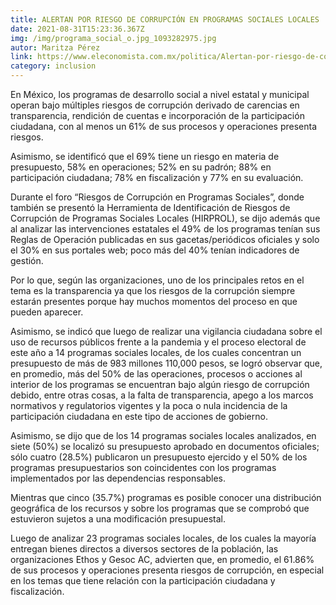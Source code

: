 ```yaml
---
title: ALERTAN POR RIESGO DE CORRUPCIÓN EN PROGRAMAS SOCIALES LOCALES
date: 2021-08-31T15:23:36.367Z
img: /img/programa_social_o.jpg_1093282975.jpg
autor: Maritza Pérez
link: https://www.eleconomista.com.mx/politica/Alertan-por-riesgo-de-corrupcion-en-programas-sociales-locales-20210831-0136.html
category: inclusion
---
```

<!--StartFragment-->

En México, los programas de desarrollo social a nivel estatal y municipal operan bajo múltiples riesgos de corrupción derivado de carencias en transparencia, rendición de cuentas e incorporación de la participación ciudadana, con al menos un 61% de sus procesos y operaciones presenta riesgos.

Asimismo, se identificó que el 69% tiene un riesgo en materia de presupuesto, 58% en operaciones; 52% en su padrón; 88% en participación ciudadana; 78% en fiscalización y 77% en su evaluación.

Durante el foro “Riesgos de Corrupción en Programas Sociales”, donde también se presentó la Herramienta de Identificación de Riesgos de Corrupción de Programas Sociales Locales (HIRPROL), se dijo además que al analizar las intervenciones estatales el 49% de los programas tenían sus Reglas de Operación publicadas en sus gacetas/periódicos oficiales y solo el 30% en sus portales web; poco más del 40% tenían indicadores de gestión.

Por lo que, según las organizaciones, uno de los principales retos en el tema es la transparencia ya que los riesgos de la corrupción siempre estarán presentes porque hay muchos momentos del proceso en que pueden aparecer.

Asimismo, se indicó que luego de realizar una vigilancia ciudadana sobre el uso de recursos públicos frente a la pandemia y el proceso electoral de este año a 14 programas sociales locales, de los cuales concentran un presupuesto de más de 983 millones 110,000 pesos, se logró observar que, en promedio, más del 50% de las operaciones, procesos o acciones al interior de los programas se encuentran bajo algún riesgo de corrupción debido, entre otras cosas, a la falta de transparencia, apego a los marcos normativos y regulatorios vigentes y la poca o nula incidencia de la participación ciudadana en este tipo de acciones de gobierno.

Asimismo, se dijo que de los 14 programas sociales locales analizados, en siete (50%) se localizó su presupuesto aprobado en documentos oficiales; sólo cuatro (28.5%) publicaron un presupuesto ejercido y el 50% de los programas presupuestarios son coincidentes con los programas implementados por las dependencias responsables.

Mientras que cinco (35.7%) programas es posible conocer una distribución geográfica de los recursos y sobre los programas que se comprobó que estuvieron sujetos a una modificación presupuestal.

Luego de analizar 23 programas sociales locales, de los cuales la mayoría entregan bienes directos a diversos sectores de la población, las organizaciones Ethos y Gesoc AC, advierten que, en promedio, el 61.86% de sus procesos y operaciones presenta riesgos de corrupción, en especial en los temas que tiene relación con la participación ciudadana y fiscalización.

<!--EndFragment-->